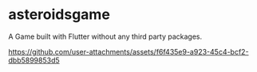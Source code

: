 # asteroidsgame

A Game built with Flutter without any third party packages.


https://github.com/user-attachments/assets/f6f435e9-a923-45c4-bcf2-dbb5899853d5

